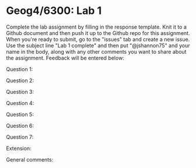 # Geog4/6300: Lab 1

Complete the lab assignment by filling in the response template. Knit it to a Github document and then push it up to the Github repo for this assignment. When you're ready to submit, go to the "issues" tab and create a new issue. Use the subject line "Lab 1 complete" and then put "@jshannon75" and your name in the body, along with any other comments you want to share about the assignment. Feedback will be entered below:

Question 1:<p>
Question 2:<p>
Question 3:<p>
Question 4:<p>
Question 5:<p>
Question 6:<p>
Question 7:<p>
Extension:

General comments: 
